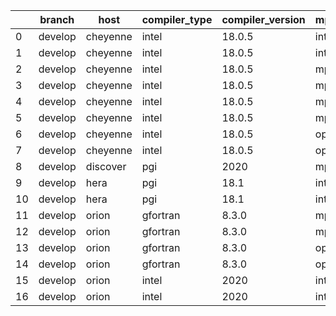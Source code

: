 |    | branch   | host     | compiler_type   | compiler_version   | mpi_type   | mpi_version   | o_g   | os    | unit_pass   | unit_fail   | system_pass   | system_fail   | example_pass   | example_fail   | nuopc_pass   | nuopc_fail   | build_passed   |
|----|----------|----------|-----------------|--------------------|------------|---------------|-------|-------|-------------|-------------|---------------|---------------|----------------|----------------|--------------|--------------|----------------|
|  0 | develop  | cheyenne | intel           | 18.0.5             | intelmpi   | 2018.4.274    | O     | Linux | fail        | fail        | fail          | fail          | fail           | fail           | queued       | queued       | True           |
|  1 | develop  | cheyenne | intel           | 18.0.5             | intelmpi   | 2018.4.274    | g     | Linux | fail        | fail        | fail          | fail          | fail           | fail           | queued       | queued       | True           |
|  2 | develop  | cheyenne | intel           | 18.0.5             | mpiuni     | none          | O     | Linux | fail        | fail        | fail          | fail          | fail           | fail           | queued       | queued       | True           |
|  3 | develop  | cheyenne | intel           | 18.0.5             | mpiuni     | none          | g     | Linux | fail        | fail        | fail          | fail          | fail           | fail           | queued       | queued       | True           |
|  4 | develop  | cheyenne | intel           | 18.0.5             | mpt        | 2.19          | O     | Linux | fail        | fail        | fail          | fail          | fail           | fail           | queued       | queued       | True           |
|  5 | develop  | cheyenne | intel           | 18.0.5             | mpt        | 2.19          | g     | Linux | fail        | fail        | fail          | fail          | fail           | fail           | queued       | queued       | True           |
|  6 | develop  | cheyenne | intel           | 18.0.5             | openmpi    | 3.1.4         | O     | Linux | fail        | fail        | fail          | fail          | fail           | fail           | queued       | queued       | True           |
|  7 | develop  | cheyenne | intel           | 18.0.5             | openmpi    | 3.1.4         | g     | Linux | fail        | fail        | fail          | fail          | fail           | fail           | queued       | queued       | True           |
|  8 | develop  | discover | pgi             | 2020               | mpiuni     | None          | g     | Linux | 6796        | 622         | 4             | 4             | 40             | 3              | 0            | 50           | False          |
|  9 | develop  | hera     | pgi             | 18.1               | intelmpi   | 2018.0.4      | O     | Linux | fail        | fail        | fail          | fail          | fail           | fail           | 0            | 50           | False          |
| 10 | develop  | hera     | pgi             | 18.1               | intelmpi   | 2018.0.4      | g     | Linux | fail        | fail        | fail          | fail          | fail           | fail           | 0            | 50           | False          |
| 11 | develop  | orion    | gfortran        | 8.3.0              | mpiuni     | None          | O     | Linux | 7418        | 0           | 8             | 0             | 43             | 0              | 0            | 50           | False          |
| 12 | develop  | orion    | gfortran        | 8.3.0              | mpiuni     | None          | g     | Linux | 7418        | 0           | 8             | 0             | 43             | 0              | 0            | 50           | False          |
| 13 | develop  | orion    | gfortran        | 8.3.0              | openmpi    | 4.0.2         | O     | Linux | 8926        | 0           | 49            | 0             | 80             | 0              | 50           | 0            | True           |
| 14 | develop  | orion    | gfortran        | 8.3.0              | openmpi    | 4.0.2         | g     | Linux | 8926        | 0           | 49            | 0             | 80             | 0              | 50           | 0            | True           |
| 15 | develop  | orion    | intel           | 2020               | intelmpi   | 2020.2        | O     | Linux | 8924        | 2           | 49            | 0             | 80             | 0              | 50           | 0            | True           |
| 16 | develop  | orion    | intel           | 2020               | intelmpi   | 2020.2        | g     | Linux | 8926        | 0           | 49            | 0             | 80             | 0              | 50           | 0            | True           |